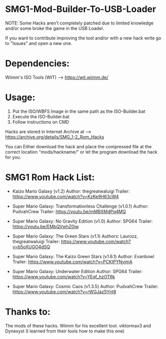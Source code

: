 # SMG1-Mod-Builder-To-USB-Loader

NOTE: Some Hacks aren't completely patched due to limited knowledge and/or some broke the game in the USB Loader.

If you want to contribute improving the tool and/or with a new hack write go to "Issues" and open a new one.

# Dependencies:

Wiimm's ISO Tools (WIT) --> https://wit.wiimm.de/

# Usage:

1. Put the ISO/WBFS Image in the same path as the ISO-Builder.bat
2. Execute the ISO-Builder.bat
3. Follow instructions on CMD

Hacks are stored in Internet Archive at --> https://archive.org/details/SMG_1-2_Rom_Hacks 

You can Either download the hack and place the compressed file at the correct location "mods/hackname/" or let the program download the hack for you.

# SMG1 Rom Hack List:

- Kaizo Mario Galaxy (v1.2)
   Author: thegreatwaluigi
   Trailer: https://www.youtube.com/watch?v=KzKe9H63cW4

- Super Mario Galaxy: Transformationless Challenge (v1.0.1)
   Author: PudvahCrew
   Trailer: https://youtu.be/mMBXMdPq4MQ

- Super Mario Galaxy: No Gravity Edition (v1.0)
  Author: SPG64
  Trailer: https://youtu.be/EMbQVwhZ0iw

- Super Mario Galaxy: The Green Stars (v1.1)
  Authors: Laurozz, thegreatwaluigi
  Trailer: https://www.youtube.com/watch?v=b5oXUGO4dSQ

- Super Mario Galaxy: The Kaizo Green Stars (v1.6.1)
  Author: Evanbowl
  Trailer: https://www.youtube.com/watch?v=PCKIPYNyjmA

- Super Mario Galaxy: Underwater Edition
  Author: SPG64
  Trailer: https://www.youtube.com/watch?v=YEqf_hzOT6k

- Super Mario Galaxy: Cosmic Caos (v1.3.5)
  Author: PudvahCrew
  Trailer: https://www.youtube.com/watch?v=rWGJaz5Ynt8

# Thanks to:

The mods of these hacks.
Wiimm for his excellent tool.
viktormax3 and Dynexyst (I learned from their tools how to make this one)
